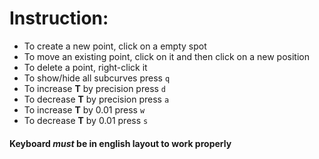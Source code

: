 # Instruction:
- To create a new point, click on a empty spot
- To move an existing point, click on it and then click on a new position
- To delete a point, right-click it
- To show/hide all subcurves press `q`
- To increase **T** by precision press `d`
- To decrease **T** by precision press `a`
- To increase **T** by 0.01 press `w`
- To decrease **T** by 0.01 press `s`

#### Keyboard *must* be in english layout to work properly